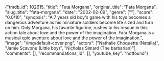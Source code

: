 {"tmdb_id": 102615, "title": "Fata Morgana", "original_title": "Fata Morgana", "slug_title": "fata-morgana", "date": "2002-02-09", "genre": [""], "score": "0.0/10", "synopsis": "A 7 years old boy's game with his toys becomes a dangerous adventure as his miniature soldiers become life sized and turn on him. Only Morgana, his favorite figurine, rushes to his rescue in this action tale about love and the power of the imagination. Fata Morgana is a musical epic aventure about love and the power of the imagination.", "image": "/img/default-cover.png", "actors": ["Nathalie Choquette (Natalia)", "Jamie Scavone (Little boy)", "Nicholas Simard (The barbarian)"], "comments": [], "recommandations_id": [], "youtube_key": "notfound"}